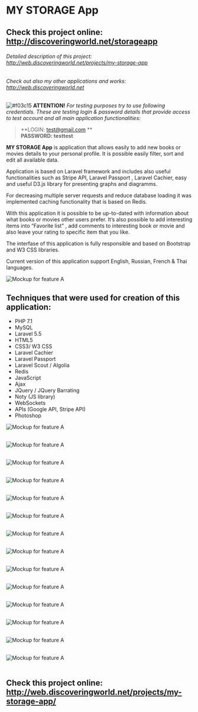 # MY STORAGE App

## Check this project online: http://discoveringworld.net/storageapp

###### Detailed description of this project: http://web.discoveringworld.net/projects/my-storage-app

###### Check out also my other applications and works: http://web.discoveringworld.net

![#f03c15](https://placehold.it/15/f03c15/000000?text=+)   **ATTENTION!** *For testing purposes try to use following credentials. These are testing login & password details that provide access to test account and all main application functionalities:*

> **LOGIN: test@gmail.com ** <br />
> **PASSWORD: testtest**


**MY STORAGE App** is application that allows easily to add new books or movies details to your personal profile. It is possible easily filter, sort and edit all available data. 

Application is based on Laravel framework and includes also useful functionalities such as Stripe API, Laravel Passport , Laravel Cachier, easy and useful D3.js library for presenting graphs and diagramms.

For decreasing multiple server requests and reduce database loading it was implemented caching functionality that is based on Redis.

With this application it is possible to be up-to-dated with information about what books or movies other users prefer. It’s also possible to add interesting items into “Favorite list” , add comments to interesting book or movie and also leave your rating to specific item that you like.

The interfase of this application is fully responsible and based on Bootstrap and W3 CSS libraries.

Current version of this application support English, Russian, French & Thai languages.

![Mockup for feature A](http://web.discoveringworld.net/wp-content/uploads/2018/04/2.png)


## Techniques that were used for creation of this application: ##
-  PHP 7.1
-  MySQL
-  Laravel 5.5
-  HTML5
-  CSS3/ W3 CSS
-  Laravel Cachier
-  Laravel Passport
-  Laravel Scout / Algolia
-  Redis
-  JavaScript
-  Ajax
-  JQuery / JQuery Barrating
-  Noty (JS library)
-  WebSockets
-  APIs (Google API, Stripe API)
-  Photoshop

![Mockup for feature A](http://web.discoveringworld.net/wp-content/uploads/2018/04/3.png)<br /><br />

![Mockup for feature A](http://web.discoveringworld.net/wp-content/uploads/2018/04/4.png)<br /><br />

![Mockup for feature A](http://web.discoveringworld.net/wp-content/uploads/2018/04/5.png)<br /><br />

![Mockup for feature A](http://web.discoveringworld.net/wp-content/uploads/2018/04/6.png)<br /><br />

![Mockup for feature A](http://web.discoveringworld.net/wp-content/uploads/2018/04/7.png)<br /><br />

![Mockup for feature A](http://web.discoveringworld.net/wp-content/uploads/2018/04/8.png)<br /><br />

![Mockup for feature A](http://web.discoveringworld.net/wp-content/uploads/2018/04/9.png)<br /><br />

![Mockup for feature A](http://web.discoveringworld.net/wp-content/uploads/2018/04/10.png)<br /><br />

![Mockup for feature A](http://web.discoveringworld.net/wp-content/uploads/2018/04/11.png)<br /><br />

![Mockup for feature A](http://web.discoveringworld.net/wp-content/uploads/2018/04/12.png)<br /><br />

![Mockup for feature A](http://web.discoveringworld.net/wp-content/uploads/2018/04/14.png)<br /><br />

![Mockup for feature A](http://web.discoveringworld.net/wp-content/uploads/2018/04/15.png)<br /><br />

![Mockup for feature A](http://web.discoveringworld.net/wp-content/uploads/2018/04/16.png)<br /><br />

![Mockup for feature A](http://web.discoveringworld.net/wp-content/uploads/2018/04/17.png)<br /><br />

## Check this project online: http://web.discoveringworld.net/projects/my-storage-app/

